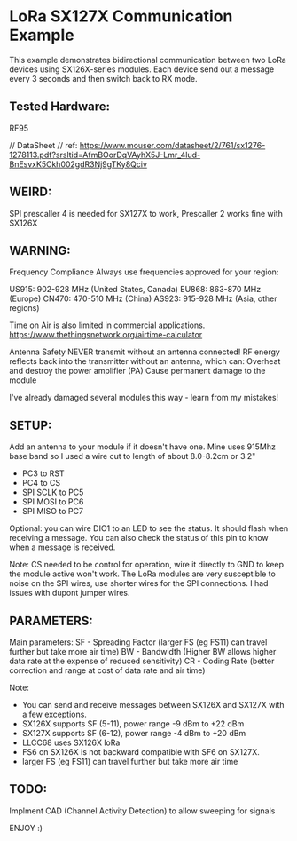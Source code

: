 # LoRa SX127X Communication Example
This example demonstrates bidirectional communication between two 
LoRa devices using SX126X-series modules. Each device send out a message
every 3 seconds and then switch back to RX mode.

## Tested Hardware:
RF95

// DataSheet
// ref: https://www.mouser.com/datasheet/2/761/sx1276-1278113.pdf?srsltid=AfmBOorDqVAyhX5J-Lmr_4lud-BnEsvxK5Ckh002gdR3Nj9gTKy8Qciv

## WEIRD:

SPI prescaller 4 is needed for SX127X to work, Prescaller 2 works fine with SX126X

## WARNING:

Frequency Compliance
Always use frequencies approved for your region:

US915: 902-928 MHz (United States, Canada)
EU868: 863-870 MHz (Europe)
CN470: 470-510 MHz (China)
AS923: 915-928 MHz (Asia, other regions)

Time on Air is also limited in commercial applications.
https://www.thethingsnetwork.org/airtime-calculator

Antenna Safety
NEVER transmit without an antenna connected! RF energy reflects back into the transmitter without an antenna, which can:
Overheat and destroy the power amplifier (PA)
Cause permanent damage to the module

I've already damaged several modules this way - learn from my mistakes!

## SETUP:

Add an antenna to your module if it doesn't have one. Mine uses
915Mhz base band so I used a wire cut to length of about 8.0-8.2cm or 3.2"

- PC3 to RST
- PC4 to CS
- SPI SCLK to PC5
- SPI MOSI to PC6
- SPI MISO to PC7

Optional: you can wire DIO1 to an LED to see the status. It should
flash when receiving a message. You can also check the status of this pin to know when a message is received.

Note: CS needed to be control for operation, wire it directly to GND
to keep the module active won't work. The LoRa modules are very susceptible to noise on the SPI wires, use shorter wires for the SPI
connections. I had issues with dupont jumper wires.

## PARAMETERS:

Main parameters:
SF - Spreading Factor (larger FS (eg FS11) can travel further but take more air time)
BW - Bandwidth (Higher BW allows higher data rate at the expense of reduced sensitivity)
CR - Coding Rate (better correction and range at cost of data rate and air time)

Note:
- You can send and receive messages between SX126X and SX127X with a few exceptions.
- SX126X supports SF (5-11), power range -9 dBm to +22 dBm
- SX127X supports SF (6-12), power range -4 dBm to +20 dBm
- LLCC68 uses SX126X loRa
- FS6 on SX126X is not backward compatible with SF6 on SX127X.
- larger FS (eg FS11) can travel further but take more air time
  
## TODO:

Implment CAD (Channel Activity Detection) to allow sweeping for signals

ENJOY :)